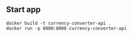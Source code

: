 ## Start app
```
docker build -t currency-converter-api .
docker run -p 8000:8000 currency-converter-api
```